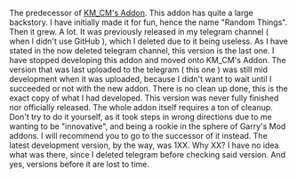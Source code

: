 The predecessor of [KM_CM's Addon](https://github.com/KM-CM/GarrysMod-KM_CMs_Addon). This addon has quite a large backstory. I have initially made it for fun, hence the name "Random Things". Then it grew. A lot. It was previously released in my telegram channel ( when I didn't use GitHub ), which I deleted due to it being useless. As I have stated in the now deleted telegram channel, this version is the last one. I have stopped developing this addon and moved onto KM_CM's Addon. The version that was last uploaded to the telegram ( this one ) was still mid development when it was uploaded, because I didn't want to wait until I succeeded or not with the new addon. There is no clean up done, this is the exact copy of what I had developed. This version was never fully finished nor officially released. The whole addon itself requires a ton of cleanup. Don't try to do it yourself, as it took steps in wrong directions due to me wanting to be "innovative", and being a rookie in the sphere of Garry's Mod addons. I will recommend you to go to the successor of it instead. The latest development version, by the way, was 1XX. Why XX? I have no idea what was there, since I deleted telegram before checking said version. And yes, versions before it are lost to time.
